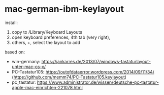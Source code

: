 # mac-german-ibm-keylayout

install:
1. copy to /Library/Keyboard Layouts
2. open keyboard preferences, 4th tab (very right),
3. others, +, select the layout to add

based on:
* win-germany: https://jankarres.de/2013/07/windows-tastaturlayout-unter-mac-os-x/
* PC-Tastatur105: https://outofdataerror.wordpress.com/2014/09/11/34/  (https://github.com/memm74/PC-Tastatur105.keylayout)
* pc_tastatur: https://www.administrator.de/wissen/deutsche-pc-tastatur-apple-mac-einrichten-221078.html
